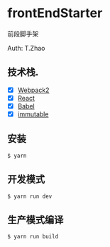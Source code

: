 
# frontEndStarter

前段脚手架

Auth: T.Zhao

## 技术栈.

- [x] [Webpack2](https://webpack.github.io)
- [x] [React](https://facebook.github.io/react/)
- [x] [Babel](https://babeljs.io/)
- [x] [immutable](https://facebook.github.io/immutable-js/)

## 安装

```
$ yarn
```

## 开发模式

```
$ yarn run dev
```

## 生产模式编译

```
$ yarn run build
```
